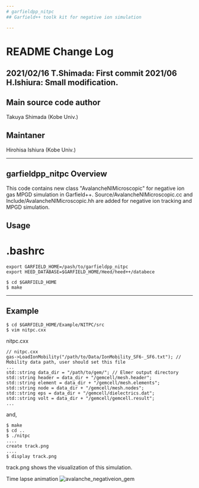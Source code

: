 ```yaml
---
# garfieldpp_nitpc
## Garfield++ toolk kit for negative ion simulation

---
```

# README Change Log
2021/02/16 T.Shimada: First commit
2021/06 H.Ishiura: Small modification. 
---
## Main source code author 
Takuya Shimada (Kobe Univ.)

## Maintaner 
Hirohisa Ishiura  (Kobe Univ.)

---
## garfieldpp_nitpc Overview
This code contains new class "AvalancheNIMicroscopic" for negative ion gas MPGD simulation in Garfield++.
Source/AvalancheNIMicroscopic.cc and Include/AvalancheNIMicroscopic.hh are added for negative ion tracking and MPGD simulation.




## Usage

# .bashrc
```
export GARFIELD_HOME=/pash/to/garfieldpp_nitpc
export HEED_DATABASE=$GARFIELD_HOME/Heed/heed++/databece
```

```
$ cd $GARFIELD_HOME
$ make
```
---
## Example
```
$ cd $GARFIELD_HOME/Example/NITPC/src
$ vim nitpc.cxx
```

nitpc.cxx
```
// nitpc.cxx
gas->LoadIonMobility("/path/to/Data/IonMobility_SF6-_SF6.txt"); // Mobility data path, user should set this file
...
std::string data_dir = "/path/to/gem/"; // Elmer output directory
std::string header = data_dir + "/gemcell/mesh.header";
std::string element = data_dir + "/gemcell/mesh.elements";
std::string node = data_dir + "/gemcell/mesh.nodes";
std::string eps = data_dir + "/gemcell/dielectrics.dat";
std::string volt = data_dir + "/gemcell/gemcell.result";
...
```

and,
```
$ make
$ cd ..
$ ./nitpc
....
create track.png
....
$ display track.png 
```
track.png shows the visualization of this simulation.

Time lapse animation
![avalanche_negativeion_gem](https://user-images.githubusercontent.com/52315643/108066478-bcd4af00-70a2-11eb-880f-beb927d8eee5.gif)

